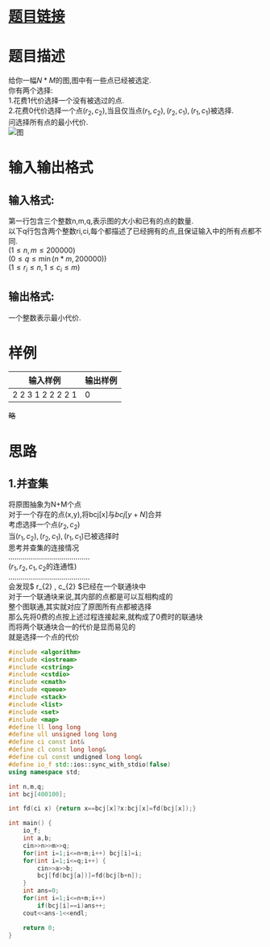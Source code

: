 # [**题目链接**](http://codeforces.com/contest/1013/problem/D "CF1012B" )
# **题目描述**
给你一幅$N \ast M$的图,图中有一些点已经被选定.   
你有两个选择:   
1.花费1代价选择一个没有被选过的点.   
2.花费0代价选择一个点$\left(r_{2},c_{2} \right)$,当且仅当点$\left(r_{1},c_{2} \right), \left(r_{2},c_{1} \right), \left(r_{1},c_{1} \right)$被选择.   
问选择所有点的最小代价.   
![图](http://codeforces.com/predownloaded/95/22/95223620a323ec59470718b34958c7f295698ff1.png)
# **输入输出格式**
## 输入格式:
第一行包含三个整数n,m,q,表示图的大小和已有的点的数量.   
以下q行包含两个整数ri,ci,每个都描述了已经拥有的点,且保证输入中的所有点都不同.   
$\left(1 \leq n,m \leq 200000 \right)$   
$\left(0 \leq q \leq \min \left( n\ast m,200000\right)\right)$   
$\left( 1 \leq r_{i} \leq n , 1 \leq c_{i} \leq m \right)$
## 输出格式:
一个整数表示最小代价.
# **样例**
|输入样例|输出样例|
|--------|--------|
|2 2 3 1 2 2 2 2 1|0|
~~略~~

# **思路**
## 1.并查集
将原图抽象为N+M个点   
对于一个存在的点(x,y),将bcj[x]与$bcj \left[ y + N \right]$合并   
考虑选择一个点$\left(r_{2},c_{2} \right)$   
当$\left(r_{1},c_{2} \right), \left(r_{2},c_{1} \right), \left(r_{1},c_{1} \right)$已被选择时   
思考并查集的连接情况   
........................................    
($r_{1} , r_{2} , c_{1} , c_{2}$的连通性)   
........................................     
会发现$ r_{2} , c_{2} $已经在一个联通块中   
对于一个联通块来说,其内部的点都是可以互相构成的    
整个图联通,其实就对应了原图所有点都被选择   
那么先将0费的点按上述过程连接起来,就构成了0费时的联通块   
而将两个联通块合一的代价是显而易见的   
就是选择一个点的代价   

```c++
#include <algorithm>
#include <iostream>
#include <cstring>
#include <cstdio>
#include <cmath>
#include <queue>
#include <stack>
#include <list>
#include <set>
#include <map>
#define ll long long
#define ull unsigned long long
#define ci const int&
#define cl const long long&
#define cul const undigned long long&
#define io_f std::ios::sync_with_stdio(false)
using namespace std;

int n,m,q;
int bcj[400100];

int fd(ci x) {return x==bcj[x]?x:bcj[x]=fd(bcj[x]);}

int main() {
	io_f;
	int a,b;
	cin>>n>>m>>q;
	for(int i=1;i<=n+m;i++) bcj[i]=i;
	for(int i=1;i<=q;i++) {
		cin>>a>>b;
		bcj[fd(bcj[a])]=fd(bcj[b+n]);
	}
	int ans=0;
	for(int i=1;i<=n+m;i++)
		if(bcj[i]==i)ans++;
	cout<<ans-1<<endl;

	return 0;
}

```